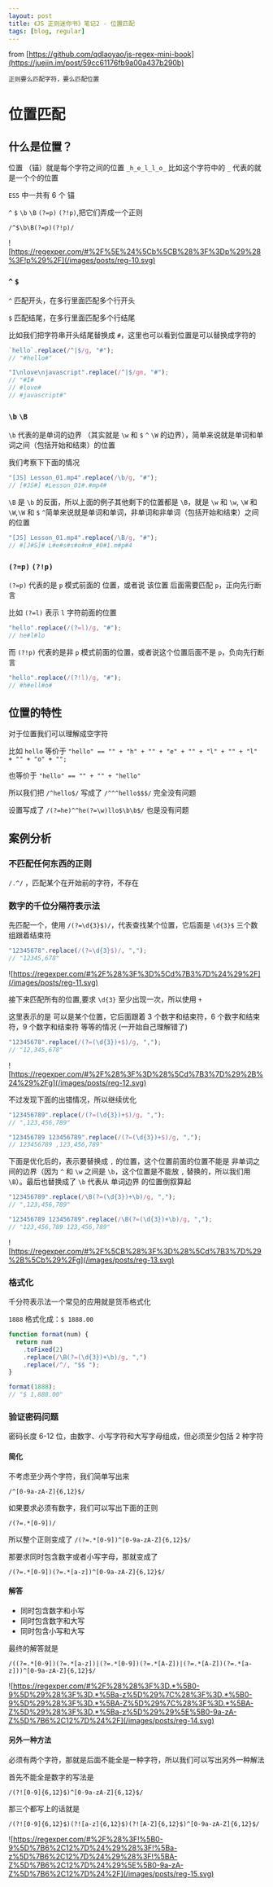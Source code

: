 ```yaml
---
layout: post
title: 《JS 正则迷你书》笔记2 - 位置匹配
tags: [blog, regular]
---
```


from [https://github.com/qdlaoyao/js-regex-mini-book](https://juejin.im/post/59cc61176fb9a00a437b290b)

`正则要么匹配字符，要么匹配位置`

# 位置匹配

## 什么是位置？

位置 （锚）就是每个字符之间的位置 `_h_e_l_l_o_` 比如这个字符中的 `_` 代表的就是一个个的位置

`ES5` 中一共有 6 个 锚

`^` `$` `\b` `\B` `(?=p)` `(?!p)`,把它们弄成一个正则

`/^$\b\B(?=p)(?!p)/`

![https://regexper.com/#%2F%5E%24%5Cb%5CB%28%3F%3Dp%29%28%3F!p%29%2F](/images/posts/reg-10.svg)

### `^` `$`

`^` 匹配开头，在多行里面匹配多个行开头

`$` 匹配结尾，在多行里面匹配多个行结尾

比如我们把字符串开头结尾替换成 `#`，这里也可以看到位置是可以替换成字符的

```javascript
`hello`.replace(/^|$/g, "#");
// "#hello#"

"I\nlove\njavascript".replace(/^|$/gm, "#");
// "#I#
// #love#
// #javascript#"
```

### `\b` `\B`

`\b` 代表的是单词的边界 （其实就是 `\w` 和 `$` `^` `\W` 的边界），简单来说就是单词和单词之间（包括开始和结束）的位置

我们考察下下面的情况

```javascript
"[JS] Lesson_01.mp4".replace(/\b/g, "#");
// [#JS#] #Lesson_01#.#mp4#
```

`\B` 是 `\b` 的反面，所以上面的例子其他剩下的位置都是 `\B`，就是 `\w` 和 `\w`, `\W` 和 `\W`,`\W` 和 `$` `^`简单来说就是单词和单词，非单词和非单词（包括开始和结束）之间的位置

```javascript
"[JS] Lesson_01.mp4".replace(/\B/g, "#");
// #[J#S]# L#e#s#s#o#n#_#0#1.m#p#4
```

### `(?=p)` `(?!p)`

`(?=p)` 代表的是 `p` 模式前面的 位置，或者说 该位置 后面需要匹配 `p`，正向先行断言

比如 `(?=l)` 表示 `l` 字符前面的位置

```javascript
"hello".replace(/(?=l)/g, "#");
// he#l#lo
```

而 `(?!p)` 代表的是非 `p` 模式前面的位置，或者说这个位置后面不是 `p`，负向先行断言

```javascript
"hello".replace(/(?!l)/g, "#");
// #h#ell#o#
```

## 位置的特性

对于位置我们可以理解成空字符

比如 `hello` 等价于 `"hello" == "" + "h" + "" + "e" + "" + "l" + "" + "l" + "" + "o" + "";`

也等价于 `"hello" == "" + "" + "hello"`

所以我们把 `/^hello$/` 写成了 `/^^^hello$$$/` 完全没有问题

设置写成了 `/(?=he)^^he(?=\w)llo$\b\b$/` 也是没有问题

## 案例分析

### 不匹配任何东西的正则

`/.^/` ，匹配某个在开始前的字符，不存在

### 数字的千位分隔符表示法

先匹配一个，使用 `/(?=\d{3}$)/`，代表查找某个位置，它后面是 `\d{3}$` 三个数组跟着结束符

```javascript
"12345678".replace(/(?=\d{3}$)/, ",");
// "12345,678"
```

![https://regexper.com/#%2F%28%3F%3D%5Cd%7B3%7D%24%29%2F](/images/posts/reg-11.svg)

接下来匹配所有的位置,要求 `\d{3}` 至少出现一次，所以使用 `+`

这里表示的是 可以是某个位置，它后面跟着 3 个数字和结束符，6 个数字和结束符，9 个数字和结束符 等等的情况 (一开始自己理解错了)

```javascript
"12345678".replace(/(?=(\d{3})+$)/g, ",");
// "12,345,678"
```

![https://regexper.com/#%2F%28%3F%3D%28%5Cd%7B3%7D%29%2B%24%29%2Fg](/images/posts/reg-12.svg)

不过发现下面的出错情况，所以继续优化

```javascript
"123456789".replace(/(?=(\d{3})+$)/g, ",");
// ",123,456,789"

"123456789 123456789".replace(/(?=(\d{3})+$)/g, ",");
// 123456789 ,123,456,789"
```

下面是优化后的，表示要替换成 `,` 的位置，这个位置前面的位置不能是 非单词之间的边界（因为 `^` 和 `\w` 之间是 `\b`，这个位置是不能放 `,` 替换的，所以我们用 `\B`）。最后也替换成了 `\b` 代表从 单词边界 的位置倒叙算起

```javascript
"123456789".replace(/\B(?=(\d{3})+\b)/g, ",");
// ",123,456,789"

"123456789 123456789".replace(/\B(?=(\d{3})+\b)/g, ",");
// "123,456,789 123,456,789"
```

![https://regexper.com/#%2F%5CB%28%3F%3D%28%5Cd%7B3%7D%29%2B%5Cb%29%2Fg](/images/posts/reg-13.svg)

### 格式化

千分符表示法一个常见的应用就是货币格式化

`1888` 格式化成：`$ 1888.00`

```javascript
function format(num) {
  return num
    .toFixed(2)
    .replace(/\B(?=(\d{3})+\b)/g, ",")
    .replace(/^/, "$$ ");
}

format(1888);
// "$ 1,888.00"
```

### 验证密码问题

密码长度 6-12 位，由数字、小写字符和大写字母组成，但必须至少包括 2 种字符

#### 简化

不考虑至少两个字符，我们简单写出来

`/^[0-9a-zA-Z]{6,12}$/`

如果要求必须有数字，我们可以写出下面的正则

`/(?=.*[0-9])/`

所以整个正则变成了 `/(?=.*[0-9])^[0-9a-zA-Z]{6,12}$/`

那要求同时包含数字或者小写字母，那就变成了

`/(?=.*[0-9])(?=.*[a-z])^[0-9a-zA-Z]{6,12}$/`

#### 解答

- 同时包含数字和小写
- 同时包含数字和大写
- 同时包含小写和大写

最终的解答就是

`/((?=.*[0-9])(?=.*[a-z])|(?=.*[0-9])(?=.*[A-Z])|(?=.*[A-Z])(?=.*[a-z]))^[0-9a-zA-Z]{6,12}$/`

![https://regexper.com/#%2F%28%28%3F%3D.*%5B0-9%5D%29%28%3F%3D.*%5Ba-z%5D%29%7C%28%3F%3D.*%5B0-9%5D%29%28%3F%3D.*%5BA-Z%5D%29%7C%28%3F%3D.*%5BA-Z%5D%29%28%3F%3D.*%5Ba-z%5D%29%29%5E%5B0-9a-zA-Z%5D%7B6%2C12%7D%24%2F](/images/posts/reg-14.svg)

#### 另外一种方法

必须有两个字符，那就是后面不能全是一种字符，所以我们可以写出另外一种解法

首先不能全是数字的写法是

`/(?![0-9]{6,12}$)^[0-9a-zA-Z]{6,12}$/`

那三个都写上的话就是

`/(?![0-9]{6,12}$)(?![a-z]{6,12}$)(?![A-Z]{6,12}$)^[0-9a-zA-Z]{6,12}$/`

![https://regexper.com/#%2F%28%3F!%5B0-9%5D%7B6%2C12%7D%24%29%28%3F!%5Ba-z%5D%7B6%2C12%7D%24%29%28%3F!%5BA-Z%5D%7B6%2C12%7D%24%29%5E%5B0-9a-zA-Z%5D%7B6%2C12%7D%24%2F](/images/posts/reg-15.svg)
